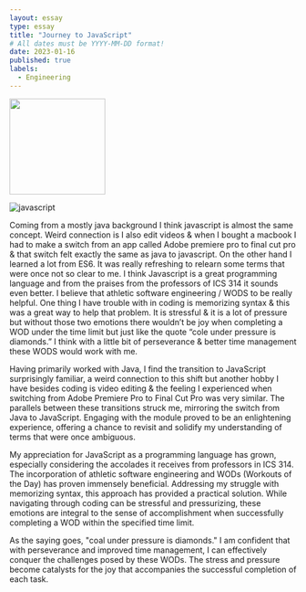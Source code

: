 ```yaml
---
layout: essay
type: essay
title: "Journey to JavaScript"
# All dates must be YYYY-MM-DD format!
date: 2023-01-16
published: true
labels:
  - Engineering
---
```


<img width="168px" class="rounded float-start pe-4" src="../img/difficulty/javascript.jpg">

![javascript](https://github.com/RonanAndal/RonanAndal.github.io/assets/156995607/423cfc72-cfe5-4e5c-8194-cba50a06a2b6)


Coming from a mostly java background I think javascript is almost the same concept. Weird connection is I also edit videos & when I bought a macbook I had to make a switch from an app called Adobe premiere pro to final cut pro & that switch felt exactly the same as java to javascript. On the other hand I learned a lot from ES6. It was really refreshing to relearn some terms that were once not so clear to me. I think Javascript is a great programming language and from the praises from the professors of ICS 314 it sounds even better. I believe that athletic software engineering / WODS to be really helpful. One thing I have trouble with in coding is memorizing syntax & this was a great way to help that problem. It is stressful & it is a lot of pressure but without those two emotions there wouldn’t be joy when completing a WOD under the time limit but just like the quote “cole under pressure is diamonds.” I think with a little bit of perseverance & better time management these WODS would work with me.

Having primarily worked with Java, I find the transition to JavaScript surprisingly familiar, a weird connection to this shift but another hobby I have besides coding is video editing & the feeling I experienced when switching from Adobe Premiere Pro to Final Cut Pro was very similar. The parallels between these transitions struck me, mirroring the switch from Java to JavaScript. Engaging with the module proved to be an enlightening experience, offering a chance to revisit and solidify my understanding of terms that were once ambiguous.

My appreciation for JavaScript as a programming language has grown, especially considering the accolades it receives from professors in ICS 314. The incorporation of athletic software engineering and WODs (Workouts of the Day) has proven immensely beneficial. Addressing my struggle with memorizing syntax, this approach has provided a practical solution. While navigating through coding can be stressful and pressurizing, these emotions are integral to the sense of accomplishment when successfully completing a WOD within the specified time limit.

As the saying goes, "coal under pressure is diamonds." I am confident that with perseverance and improved time management, I can effectively conquer the challenges posed by these WODs. The stress and pressure become catalysts for the joy that accompanies the successful completion of each task.
